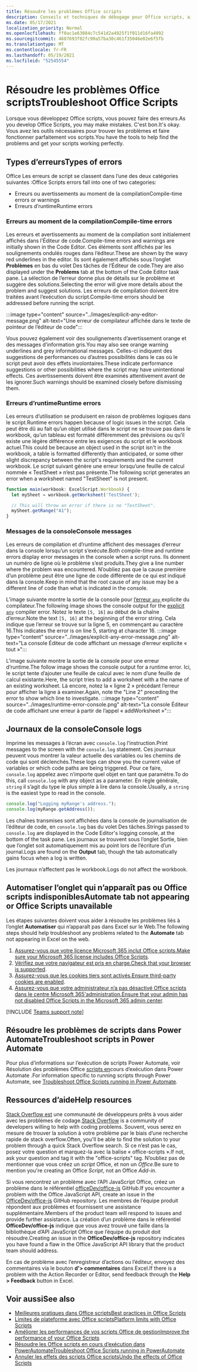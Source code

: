 ```yaml
---
title: Résoudre les problèmes Office scripts
description: Conseils et techniques de débogage pour Office scripts, ainsi que des ressources d’aide.
ms.date: 05/17/2021
localization_priority: Normal
ms.openlocfilehash: ff0ac1e63084c7c541d2a4925f1f011d16fa4992
ms.sourcegitcommit: 4687693f02fc90a57ba30c461f35046e02e6f5fb
ms.translationtype: MT
ms.contentlocale: fr-FR
ms.lasthandoff: 05/19/2021
ms.locfileid: "52545554"
---
```

# <a name="troubleshoot-office-scripts"></a><span data-ttu-id="7adc4-103">Résoudre les problèmes Office scripts</span><span class="sxs-lookup"><span data-stu-id="7adc4-103">Troubleshoot Office Scripts</span></span>

<span data-ttu-id="7adc4-104">Lorsque vous développez Office scripts, vous pouvez faire des erreurs.</span><span class="sxs-lookup"><span data-stu-id="7adc4-104">As you develop Office Scripts, you may make mistakes.</span></span> <span data-ttu-id="7adc4-105">C'est bon.</span><span class="sxs-lookup"><span data-stu-id="7adc4-105">It's okay.</span></span> <span data-ttu-id="7adc4-106">Vous avez les outils nécessaires pour trouver les problèmes et faire fonctionner parfaitement vos scripts.</span><span class="sxs-lookup"><span data-stu-id="7adc4-106">You have the tools to help find the problems and get your scripts working perfectly.</span></span>

## <a name="types-of-errors"></a><span data-ttu-id="7adc4-107">Types d’erreurs</span><span class="sxs-lookup"><span data-stu-id="7adc4-107">Types of errors</span></span>

<span data-ttu-id="7adc4-108">Office Les erreurs de script se classent dans l’une des deux catégories suivantes :</span><span class="sxs-lookup"><span data-stu-id="7adc4-108">Office Scripts errors fall into one of two categories:</span></span>

* <span data-ttu-id="7adc4-109">Erreurs ou avertissements au moment de la compilation</span><span class="sxs-lookup"><span data-stu-id="7adc4-109">Compile-time errors or warnings</span></span>
* <span data-ttu-id="7adc4-110">Erreurs d’runtime</span><span class="sxs-lookup"><span data-stu-id="7adc4-110">Runtime errors</span></span>

### <a name="compile-time-errors"></a><span data-ttu-id="7adc4-111">Erreurs au moment de la compilation</span><span class="sxs-lookup"><span data-stu-id="7adc4-111">Compile-time errors</span></span>

<span data-ttu-id="7adc4-112">Les erreurs et avertissements au moment de la compilation sont initialement affichés dans l’Éditeur de code.</span><span class="sxs-lookup"><span data-stu-id="7adc4-112">Compile-time errors and warnings are initially shown in the Code Editor.</span></span> <span data-ttu-id="7adc4-113">Ces éléments sont affichés par les soulignements ondulés rouges dans l’éditeur.</span><span class="sxs-lookup"><span data-stu-id="7adc4-113">These are shown by the wavy red underlines in the editor.</span></span> <span data-ttu-id="7adc4-114">Ils sont également affichés sous l’onglet **Problèmes** en bas du volet Des tâches de l’Éditeur de code.</span><span class="sxs-lookup"><span data-stu-id="7adc4-114">They are also displayed under the **Problems** tab at the bottom of the Code Editor task pane.</span></span> <span data-ttu-id="7adc4-115">La sélection de l’erreur donne plus de détails sur le problème et suggère des solutions.</span><span class="sxs-lookup"><span data-stu-id="7adc4-115">Selecting the error will give more details about the problem and suggest solutions.</span></span> <span data-ttu-id="7adc4-116">Les erreurs de compilation doivent être traitées avant l’exécution du script.</span><span class="sxs-lookup"><span data-stu-id="7adc4-116">Compile-time errors should be addressed before running the script.</span></span>

:::image type="content" source="../images/explicit-any-editor-message.png" alt-text="Une erreur de compilateur affichée dans le texte de pointeur de l’éditeur de code":::

<span data-ttu-id="7adc4-118">Vous pouvez également voir des soulignements d’avertissement orange et des messages d’information gris.</span><span class="sxs-lookup"><span data-stu-id="7adc4-118">You may also see orange warning underlines and grey informational messages.</span></span> <span data-ttu-id="7adc4-119">Celles-ci indiquent des suggestions de performances ou d’autres possibilités dans le cas où le script peut avoir des effets involontaires.</span><span class="sxs-lookup"><span data-stu-id="7adc4-119">These indicate performance suggestions or other possibilities where the script may have unintentional effects.</span></span> <span data-ttu-id="7adc4-120">Ces avertissements doivent être examinés attentivement avant de les ignorer.</span><span class="sxs-lookup"><span data-stu-id="7adc4-120">Such warnings should be examined closely before dismissing them.</span></span>

### <a name="runtime-errors"></a><span data-ttu-id="7adc4-121">Erreurs d’runtime</span><span class="sxs-lookup"><span data-stu-id="7adc4-121">Runtime errors</span></span>

<span data-ttu-id="7adc4-122">Les erreurs d’utilisation se produisent en raison de problèmes logiques dans le script.</span><span class="sxs-lookup"><span data-stu-id="7adc4-122">Runtime errors happen because of logic issues in the script.</span></span> <span data-ttu-id="7adc4-123">Cela peut être dû au fait qu’un objet utilisé dans le script ne se trouve pas dans le workbook, qu’un tableau est formaté différemment des prévisions ou qu’il existe une légère différence entre les exigences du script et le workbook actuel.</span><span class="sxs-lookup"><span data-stu-id="7adc4-123">This could be because an object used in the script isn't in the workbook, a table is formatted differently than anticipated, or some other slight discrepancy between the script's requirements and the current workbook.</span></span> <span data-ttu-id="7adc4-124">Le script suivant génère une erreur lorsqu’une feuille de calcul nommée « TestSheet » n’est pas présente.</span><span class="sxs-lookup"><span data-stu-id="7adc4-124">The following script generates an error when a worksheet named "TestSheet" is not present.</span></span>

```TypeScript
function main(workbook: ExcelScript.Workbook) {
  let mySheet = workbook.getWorksheet('TestSheet');

  // This will throw an error if there is no "TestSheet".
  mySheet.getRange("A1");
}
```

### <a name="console-messages"></a><span data-ttu-id="7adc4-125">Messages de la console</span><span class="sxs-lookup"><span data-stu-id="7adc4-125">Console messages</span></span>

<span data-ttu-id="7adc4-126">Les erreurs de compilation et d’runtime affichent des messages d’erreur dans la console lorsqu’un script s’exécute.</span><span class="sxs-lookup"><span data-stu-id="7adc4-126">Both compile-time and runtime errors display error messages in the console when a script runs.</span></span> <span data-ttu-id="7adc4-127">Ils donnent un numéro de ligne où le problème s’est produits.</span><span class="sxs-lookup"><span data-stu-id="7adc4-127">They give a line number where the problem was encountered.</span></span> <span data-ttu-id="7adc4-128">N’oubliez pas que la cause première d’un problème peut être une ligne de code différente de ce qui est indiqué dans la console.</span><span class="sxs-lookup"><span data-stu-id="7adc4-128">Keep in mind that the root cause of any issue may be a different line of code than what is indicated in the console.</span></span>

<span data-ttu-id="7adc4-129">L’image suivante montre la sortie de la console pour [l’erreur `any` ](../develop/typescript-restrictions.md) explicite du compilateur.</span><span class="sxs-lookup"><span data-stu-id="7adc4-129">The following image shows the console output for the [explicit `any`](../develop/typescript-restrictions.md) compiler error.</span></span> <span data-ttu-id="7adc4-130">Notez le texte `[5, 16]` au début de la chaîne d’erreur.</span><span class="sxs-lookup"><span data-stu-id="7adc4-130">Note the text `[5, 16]` at the beginning of the error string.</span></span> <span data-ttu-id="7adc4-131">Cela indique que l’erreur se trouve sur la ligne 5, en commençant au caractère 16.</span><span class="sxs-lookup"><span data-stu-id="7adc4-131">This indicates the error is on line 5, starting at character 16.</span></span>
:::image type="content" source="../images/explicit-any-error-message.png" alt-text="La console Éditeur de code affichant un message d’erreur explicite « tout »":::

<span data-ttu-id="7adc4-133">L’image suivante montre la sortie de la console pour une erreur d’runtime.</span><span class="sxs-lookup"><span data-stu-id="7adc4-133">The follow image shows the console output for a runtime error.</span></span> <span data-ttu-id="7adc4-134">Ici, le script tente d’ajouter une feuille de calcul avec le nom d’une feuille de calcul existante.</span><span class="sxs-lookup"><span data-stu-id="7adc4-134">Here, the script tries to add a worksheet with a the name of an existing worksheet.</span></span> <span data-ttu-id="7adc4-135">Là encore, notez la « ligne 2 » précédant l’erreur pour afficher la ligne à examiner.</span><span class="sxs-lookup"><span data-stu-id="7adc4-135">Again, note the "Line 2" preceding the error to show which line to investigate.</span></span>
:::image type="content" source="../images/runtime-error-console.png" alt-text="La console Éditeur de code affichant une erreur à partir de l’appel « addWorksheet »":::

## <a name="console-logs"></a><span data-ttu-id="7adc4-137">Journaux de la console</span><span class="sxs-lookup"><span data-stu-id="7adc4-137">Console logs</span></span>

<span data-ttu-id="7adc4-138">Imprime les messages à l’écran avec `console.log` l’instruction.</span><span class="sxs-lookup"><span data-stu-id="7adc4-138">Print messages to the screen with the `console.log` statement.</span></span> <span data-ttu-id="7adc4-139">Ces journaux peuvent vous montrer la valeur actuelle des variables ou les chemins de code qui sont déclenchés.</span><span class="sxs-lookup"><span data-stu-id="7adc4-139">These logs can show you the current value of variables or which code paths are being triggered.</span></span> <span data-ttu-id="7adc4-140">Pour ce faire, `console.log` appelez avec n’importe quel objet en tant que paramètre.</span><span class="sxs-lookup"><span data-stu-id="7adc4-140">To do this, call `console.log` with any object as a parameter.</span></span> <span data-ttu-id="7adc4-141">En règle générale, `string` il s’agit du type le plus simple à lire dans la console.</span><span class="sxs-lookup"><span data-stu-id="7adc4-141">Usually, a `string` is the easiest type to read in the console.</span></span>

```TypeScript
console.log("Logging myRange's address.");
console.log(myRange.getAddress());
```

<span data-ttu-id="7adc4-142">Les chaînes transmises sont affichées dans la console de journalisation de l’éditeur de code, en `console.log` bas du volet Des tâches.</span><span class="sxs-lookup"><span data-stu-id="7adc4-142">Strings passed to `console.log` are displayed in the Code Editor's logging console, at the bottom of the task pane.</span></span> <span data-ttu-id="7adc4-143">Les journaux se  trouvent sous l’onglet Sortie, bien que l’onglet soit automatiquement mis au point lors de l’écriture d’un journal.</span><span class="sxs-lookup"><span data-stu-id="7adc4-143">Logs are found on the **Output** tab, though the tab automatically gains focus when a log is written.</span></span>

<span data-ttu-id="7adc4-144">Les journaux n’affectent pas le workbook.</span><span class="sxs-lookup"><span data-stu-id="7adc4-144">Logs do not affect the workbook.</span></span>

## <a name="automate-tab-not-appearing-or-office-scripts-unavailable"></a><span data-ttu-id="7adc4-145">Automatiser l’onglet qui n’apparaît pas ou Office scripts indisponibles</span><span class="sxs-lookup"><span data-stu-id="7adc4-145">Automate tab not appearing or Office Scripts unavailable</span></span>

<span data-ttu-id="7adc4-146">Les étapes suivantes doivent vous aider à résoudre les problèmes liés à l’onglet **Automatiser** qui n’apparaît pas dans Excel sur le Web.</span><span class="sxs-lookup"><span data-stu-id="7adc4-146">The following steps should help troubleshoot any problems related to the **Automate** tab not appearing in Excel on the web.</span></span>

1. <span data-ttu-id="7adc4-147">[Assurez-vous que votre licence Microsoft 365 inclut Office scripts.](../overview/excel.md#requirements)</span><span class="sxs-lookup"><span data-stu-id="7adc4-147">[Make sure your Microsoft 365 license includes Office Scripts](../overview/excel.md#requirements).</span></span>
1. <span data-ttu-id="7adc4-148">[Vérifiez que votre navigateur est pris en charge.](platform-limits.md#browser-support)</span><span class="sxs-lookup"><span data-stu-id="7adc4-148">[Check that your browser is supported](platform-limits.md#browser-support).</span></span>
1. <span data-ttu-id="7adc4-149">[Assurez-vous que les cookies tiers sont activés.](platform-limits.md#third-party-cookies)</span><span class="sxs-lookup"><span data-stu-id="7adc4-149">[Ensure third-party cookies are enabled](platform-limits.md#third-party-cookies).</span></span>
1. <span data-ttu-id="7adc4-150">[Assurez-vous que votre administrateur n’a pas désactivé Office scripts dans le centre Microsoft 365'administration.](/microsoft-365/admin/manage/manage-office-scripts-settings)</span><span class="sxs-lookup"><span data-stu-id="7adc4-150">[Ensure that your admin has not disabled Office Scripts in the Microsoft 365 admin center](/microsoft-365/admin/manage/manage-office-scripts-settings).</span></span>

[!INCLUDE [Teams support note](../includes/teams-support-note.md)]

## <a name="troubleshoot-scripts-in-power-automate"></a><span data-ttu-id="7adc4-151">Résoudre les problèmes de scripts dans Power Automate</span><span class="sxs-lookup"><span data-stu-id="7adc4-151">Troubleshoot scripts in Power Automate</span></span>

<span data-ttu-id="7adc4-152">Pour plus d’informations sur l’exécution de scripts Power Automate, voir Résolution des problèmes Office [scripts en](power-automate-troubleshooting.md)cours d’exécution dans Power Automate .</span><span class="sxs-lookup"><span data-stu-id="7adc4-152">For information specific to running scripts through Power Automate, see [Troubleshoot Office Scripts running in Power Automate](power-automate-troubleshooting.md).</span></span>

## <a name="help-resources"></a><span data-ttu-id="7adc4-153">Ressources d’aide</span><span class="sxs-lookup"><span data-stu-id="7adc4-153">Help resources</span></span>

<span data-ttu-id="7adc4-154">[Stack Overflow est](https://stackoverflow.com/questions/tagged/office-scripts) une communauté de développeurs prêts à vous aider avec les problèmes de codage.</span><span class="sxs-lookup"><span data-stu-id="7adc4-154">[Stack Overflow](https://stackoverflow.com/questions/tagged/office-scripts) is a community of developers willing to help with coding problems.</span></span> <span data-ttu-id="7adc4-155">Souvent, vous serez en mesure de trouver la solution à votre problème par le biais d’une recherche rapide de stack overflow.</span><span class="sxs-lookup"><span data-stu-id="7adc4-155">Often, you'll be able to find the solution to your problem through a quick Stack Overflow search.</span></span> <span data-ttu-id="7adc4-156">Si ce n’est pas le cas, posez votre question et marquez-la avec la balise « office-scripts ».</span><span class="sxs-lookup"><span data-stu-id="7adc4-156">If not, ask your question and tag it with the "office-scripts" tag.</span></span> <span data-ttu-id="7adc4-157">N’oubliez pas de mentionner que vous créez un *script* Office, et non un *Office.*</span><span class="sxs-lookup"><span data-stu-id="7adc4-157">Be sure to mention you're creating an Office *Script*, not an Office *Add-in*.</span></span>

<span data-ttu-id="7adc4-158">Si vous rencontrez un problème avec l’API JavaScript Office, créez un problème dans le référentiel [officeDev/office-js](https://github.com/OfficeDev/office-js) GitHub.</span><span class="sxs-lookup"><span data-stu-id="7adc4-158">If you encounter a problem with the Office JavaScript API, create an issue in the [OfficeDev/office-js](https://github.com/OfficeDev/office-js) GitHub repository.</span></span> <span data-ttu-id="7adc4-159">Les membres de l’équipe produit répondent aux problèmes et fournissent une assistance supplémentaire.</span><span class="sxs-lookup"><span data-stu-id="7adc4-159">Members of the product team will respond to issues and provide further assistance.</span></span> <span data-ttu-id="7adc4-160">La création d’un problème dans le référentiel **OfficeDev/office-js** indique que vous avez trouvé une faille dans la bibliothèque d’API JavaScript Office que l’équipe du produit doit résoudre.</span><span class="sxs-lookup"><span data-stu-id="7adc4-160">Creating an issue in the **OfficeDev/office-js** repository indicates you have found a flaw in the Office JavaScript API library that the product team should address.</span></span>

<span data-ttu-id="7adc4-161">En cas de problème avec l’enregistreur d’actions ou l’éditeur, envoyez des commentaires via le bouton **d'> commentaires** dans Excel.</span><span class="sxs-lookup"><span data-stu-id="7adc4-161">If there is a problem with the Action Recorder or Editor, send feedback through the **Help > Feedback** button in Excel.</span></span>

## <a name="see-also"></a><span data-ttu-id="7adc4-162">Voir aussi</span><span class="sxs-lookup"><span data-stu-id="7adc4-162">See also</span></span>

- [<span data-ttu-id="7adc4-163">Meilleures pratiques dans Office scripts</span><span class="sxs-lookup"><span data-stu-id="7adc4-163">Best practices in Office Scripts</span></span>](../develop/best-practices.md)
- [<span data-ttu-id="7adc4-164">Limites de plateforme avec Office scripts</span><span class="sxs-lookup"><span data-stu-id="7adc4-164">Platform limits with Office Scripts</span></span>](platform-limits.md)
- [<span data-ttu-id="7adc4-165">Améliorer les performances de vos scripts Office de gestion</span><span class="sxs-lookup"><span data-stu-id="7adc4-165">Improve the performance of your Office Scripts</span></span>](../develop/web-client-performance.md)
- [<span data-ttu-id="7adc4-166">Résoudre les Office scripts en cours d’exécution dans PowerAutomate</span><span class="sxs-lookup"><span data-stu-id="7adc4-166">Troubleshoot Office Scripts running in PowerAutomate</span></span>](power-automate-troubleshooting.md)
- [<span data-ttu-id="7adc4-167">Annuler les effets des scripts Office scripts</span><span class="sxs-lookup"><span data-stu-id="7adc4-167">Undo the effects of Office Scripts</span></span>](undo.md)

